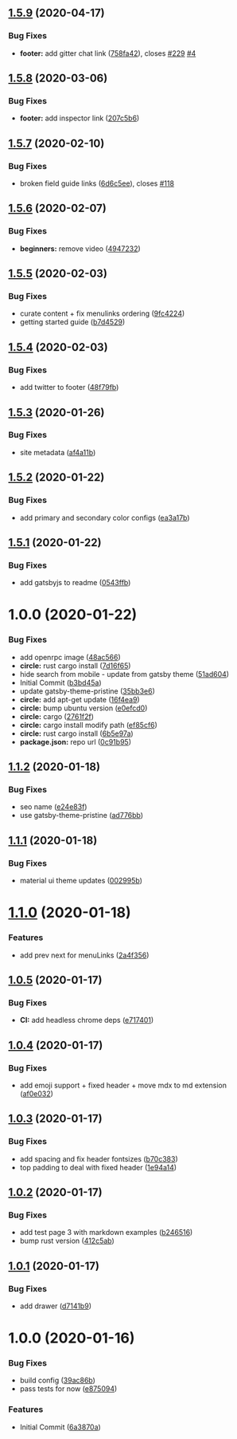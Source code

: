 ## [1.5.9](https://github.com/open-rpc/open-rpc/compare/1.5.8...1.5.9) (2020-04-17)


### Bug Fixes

* **footer:** add gitter chat link ([758fa42](https://github.com/open-rpc/open-rpc/commit/758fa427f9c7ded216c4c7e875f14309fbe0c31f)), closes [#229](https://github.com/open-rpc/open-rpc/issues/229) [#4](https://github.com/open-rpc/open-rpc/issues/4)

## [1.5.8](https://github.com/open-rpc/open-rpc/compare/1.5.7...1.5.8) (2020-03-06)


### Bug Fixes

* **footer:** add inspector link ([207c5b6](https://github.com/open-rpc/open-rpc/commit/207c5b63552be4a1b25a7cad109d6c52ba06a7f0))

## [1.5.7](https://github.com/open-rpc/open-rpc/compare/1.5.6...1.5.7) (2020-02-10)


### Bug Fixes

* broken field guide links ([6d6c5ee](https://github.com/open-rpc/open-rpc/commit/6d6c5ee3c2bd06f797bb3154ab85668f728c0ec4)), closes [#118](https://github.com/open-rpc/open-rpc/issues/118)

## [1.5.6](https://github.com/open-rpc/open-rpc/compare/1.5.5...1.5.6) (2020-02-07)


### Bug Fixes

* **beginners:** remove video ([4947232](https://github.com/open-rpc/open-rpc/commit/4947232218c7d706904b157b863108bad849524a))

## [1.5.5](https://github.com/open-rpc/open-rpc/compare/1.5.4...1.5.5) (2020-02-03)


### Bug Fixes

* curate content + fix menulinks ordering ([9fc4224](https://github.com/open-rpc/open-rpc/commit/9fc42246744d9b195a3668fff51fdf4da87f78ac))
* getting started guide ([b7d4529](https://github.com/open-rpc/open-rpc/commit/b7d4529af6521f3dc716830a7f00550140dbfee4))

## [1.5.4](https://github.com/open-rpc/open-rpc/compare/1.5.3...1.5.4) (2020-02-03)


### Bug Fixes

* add twitter to footer ([48f79fb](https://github.com/open-rpc/open-rpc/commit/48f79fb157ccaddc200294daff4d68b48f1dc483))

## [1.5.3](https://github.com/open-rpc/open-rpc/compare/1.5.2...1.5.3) (2020-01-26)


### Bug Fixes

* site metadata ([af4a11b](https://github.com/open-rpc/open-rpc/commit/af4a11bbd2e598b871ecc915fde316280136729a))

## [1.5.2](https://github.com/open-rpc/open-rpc/compare/1.5.1...1.5.2) (2020-01-22)


### Bug Fixes

* add primary and secondary color configs ([ea3a17b](https://github.com/open-rpc/open-rpc/commit/ea3a17be7ea7caa0b0f88e6adef1ec6cd17a3821))

## [1.5.1](https://github.com/open-rpc/open-rpc/compare/1.5.0...1.5.1) (2020-01-22)


### Bug Fixes

* add gatsbyjs to readme ([0543ffb](https://github.com/open-rpc/open-rpc/commit/0543ffb3a4febb4378df037421bb0ce0095f7c7c))

# 1.0.0 (2020-01-22)


### Bug Fixes

* add openrpc image ([48ac566](https://github.com/open-rpc/open-rpc/commit/48ac5660aa7342904c34bf0e5f35d88c7d46c5b9))
* **circle:** rust cargo install ([7d16f65](https://github.com/open-rpc/open-rpc/commit/7d16f6587a19bb1f72a19544366019b234f9f9f7))
* hide search from mobile - update from gatsby theme ([51ad604](https://github.com/open-rpc/open-rpc/commit/51ad604136964dfedd1e7d8ee7eaeb266c59d982))
* Initial Commit ([b3bd45a](https://github.com/open-rpc/open-rpc/commit/b3bd45a25119076d51657b32c4c4cba5d21ef849))
* update gatsby-theme-pristine ([35bb3e6](https://github.com/open-rpc/open-rpc/commit/35bb3e65cf8a08f3f707b1e5ca6e9d9437ddb0fe))
* **circle:** add apt-get update ([16f4ea9](https://github.com/open-rpc/open-rpc/commit/16f4ea92964fc7b10ddefcc7dff3a517fae3f4c9))
* **circle:** bump ubuntu version ([e0efcd0](https://github.com/open-rpc/open-rpc/commit/e0efcd0ad1f79b5f80ecdcb7e0263a6fc2cc13af))
* **circle:** cargo ([2761f2f](https://github.com/open-rpc/open-rpc/commit/2761f2ff54aae46214ceea54b9a6f29224b75de0))
* **circle:** cargo install modify path ([ef85cf6](https://github.com/open-rpc/open-rpc/commit/ef85cf6f9cdfe913786f67f6b7e72129bc3ee523))
* **circle:** rust cargo install ([6b5e97a](https://github.com/open-rpc/open-rpc/commit/6b5e97ac7c57de3cc7beb0627a68f7e4d16019a6))
* **package.json:** repo url ([0c91b95](https://github.com/open-rpc/open-rpc/commit/0c91b95c2ffe52a0bc1707fcd18fd1db15c99013))

## [1.1.2](https://github.com/etclabscore/pristine-typescript-gatsby-react-material-ui/compare/1.1.1...1.1.2) (2020-01-18)


### Bug Fixes

* seo name ([e24e83f](https://github.com/etclabscore/pristine-typescript-gatsby-react-material-ui/commit/e24e83f9c3321c27f5c0dfc37377727cbc8365c8))
* use gatsby-theme-pristine ([ad776bb](https://github.com/etclabscore/pristine-typescript-gatsby-react-material-ui/commit/ad776bb9f1672f76aeb1a1687da3228060fcee3e))

## [1.1.1](https://github.com/etclabscore/pristine-typescript-gatsby-react-material-ui/compare/1.1.0...1.1.1) (2020-01-18)


### Bug Fixes

* material ui theme updates ([002995b](https://github.com/etclabscore/pristine-typescript-gatsby-react-material-ui/commit/002995b924dc2ca3941d7791d3b71b531fa36fab))

# [1.1.0](https://github.com/etclabscore/pristine-typescript-gatsby-react-material-ui/compare/1.0.5...1.1.0) (2020-01-18)


### Features

* add prev next for menuLinks ([2a4f356](https://github.com/etclabscore/pristine-typescript-gatsby-react-material-ui/commit/2a4f3569731ba9beb55a4e154c95a7a3bf01cc24))

## [1.0.5](https://github.com/etclabscore/pristine-typescript-gatsby-react-material-ui/compare/1.0.4...1.0.5) (2020-01-17)


### Bug Fixes

* **CI:** add headless chrome deps ([e717401](https://github.com/etclabscore/pristine-typescript-gatsby-react-material-ui/commit/e71740118eaf3ec9d8d281b6416c8b36f76c48f6))

## [1.0.4](https://github.com/etclabscore/pristine-typescript-gatsby-react-material-ui/compare/1.0.3...1.0.4) (2020-01-17)


### Bug Fixes

* add emoji support + fixed header + move mdx to md extension ([af0e032](https://github.com/etclabscore/pristine-typescript-gatsby-react-material-ui/commit/af0e03202ecde087ce01bce282e0a5883875da9d))

## [1.0.3](https://github.com/etclabscore/pristine-typescript-gatsby-react-material-ui/compare/1.0.2...1.0.3) (2020-01-17)


### Bug Fixes

* add spacing and fix header fontsizes ([b70c383](https://github.com/etclabscore/pristine-typescript-gatsby-react-material-ui/commit/b70c3834fff98975cbd46a03c9e6d4af4bf97d82))
* top padding to deal with fixed header ([1e94a14](https://github.com/etclabscore/pristine-typescript-gatsby-react-material-ui/commit/1e94a144965d7faf66da4615d5d105ac3ecfdfa9))

## [1.0.2](https://github.com/etclabscore/pristine-typescript-gatsby-react-material-ui/compare/1.0.1...1.0.2) (2020-01-17)


### Bug Fixes

* add test page 3 with markdown examples ([b246516](https://github.com/etclabscore/pristine-typescript-gatsby-react-material-ui/commit/b24651690c7e055479e443eb13ed51b78f0a6129))
* bump rust version ([412c5ab](https://github.com/etclabscore/pristine-typescript-gatsby-react-material-ui/commit/412c5ab50083c764f9e482ee36c2ccae9ee3751b))

## [1.0.1](https://github.com/etclabscore/pristine-typescript-gatsby-react-material-ui/compare/1.0.0...1.0.1) (2020-01-17)


### Bug Fixes

* add drawer ([d7141b9](https://github.com/etclabscore/pristine-typescript-gatsby-react-material-ui/commit/d7141b9fd115e00cba12139feac3ab750ad816bd))

# 1.0.0 (2020-01-16)


### Bug Fixes

* build config ([39ac86b](https://github.com/etclabscore/pristine-typescript-gatsby-react-material-ui/commit/39ac86bcfc5475f7bb4e15b60b6d1ddf617b37a3))
* pass tests for now ([e875094](https://github.com/etclabscore/pristine-typescript-gatsby-react-material-ui/commit/e875094e14996d5b4f6822aea2884199f2926cb7))


### Features

* Initial Commit ([6a3870a](https://github.com/etclabscore/pristine-typescript-gatsby-react-material-ui/commit/6a3870aa91a9df11a3970e578b689975f4e41447))
